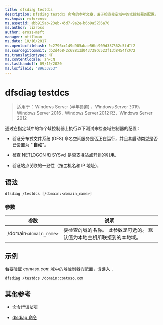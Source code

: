 ```yaml
---
title: dfsdiag testdcs
description: Dfsdiag testdcs 命令的参考文章，用于检查指定域中的域控制器的配置。
ms.topic: reference
ms.assetid: abb915ab-23eb-45d7-9a2e-b6b9a5756a70
ms.author: lizross
author: eross-msft
manager: mtillman
ms.date: 10/16/2017
ms.openlocfilehash: 0c2796cc149d905abae56bb909d337862c5fd7f2
ms.sourcegitcommit: db2d46842c68813d043738d6523f13d8454fc972
ms.translationtype: MT
ms.contentlocale: zh-CN
ms.lasthandoff: 09/10/2020
ms.locfileid: "89633853"
---
```

# <a name="dfsdiag-testdcs"></a>dfsdiag testdcs

> 适用于： Windows Server (半年通道) ，Windows Server 2019，Windows Server 2016，Windows Server 2012 R2，Windows Server 2012

通过在指定域中的每个域控制器上执行以下测试来检查域控制器的配置：

- 验证分布式文件系统 (DFS) 命名空间服务是否正在运行，并且其启动类型是否已设置为 " **自动**"。

- 检查 NETLOGON 和 SYSvol 是否支持站点开销的引用。

- 验证站点关联的一致性（按主机名和 IP 地址）。

## <a name="syntax"></a>语法

```
dfsdiag /testdcs [/domain:<domain_name>]
```

### <a name="parameters"></a>参数

| 参数 | 说明 |
| --------- | ----------- |
| /domain`<domain_name>` | 要检查的域的名称。 此参数是可选的。 默认值为本地主机所联接到的本地域。 |

## <a name="examples"></a>示例

若要验证 *contoso.com* 域中的域控制器的配置，请键入：

```
dfsdiag /testdcs /domain:contoso.com
```

## <a name="additional-references"></a>其他参考

- [命令行语法项](command-line-syntax-key.md)

- [dfsdiag 命令](dfsdiag.md)
